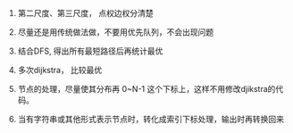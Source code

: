 1. 第二尺度、第三尺度， 点权边权分清楚

2. 尽量还是用传统做法做，不要用优先队列，不会出现问题

3. 结合DFS, 得出所有最短路径后再统计最优

4. 多次dijkstra， 比较最优

5. 节点的处理，尽量使其分布再 0~N-1 这个下标上，这样不用修改djikstra的代码。

6. 当有字符串或其他形式表示节点时，转化成索引下标处理，输出时再转换回来